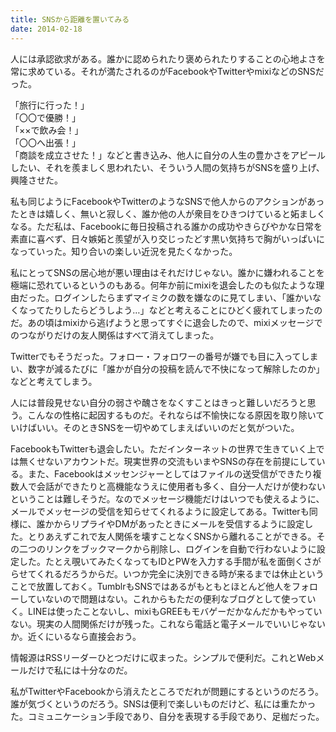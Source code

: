 ```yaml
---
title: SNSから距離を置いてみる
date: 2014-02-18
---
```


人には承認欲求がある。誰かに認められたり褒められたりすることの心地よさを常に求めている。それが満たされるのがFacebookやTwitterやmixiなどのSNSだった。

「旅行に行った！」<br />
「〇〇で優勝！」<br />
「××で飲み会！」<br />
「〇〇へ出張！」<br />
「商談を成立させた！」などと書き込み、他人に自分の人生の豊かさをアピールしたい、それを羨ましく思われたい、そういう人間の気持ちがSNSを盛り上げ、興隆させた。

私も同じようにFacebookやTwitterのようなSNSで他人からのアクションがあったときは嬉しく、無いと寂しく、誰か他の人が衆目をひきつけていると妬ましくなる。ただ私は、Facebookに毎日投稿される誰かの成功やきらびやかな日常を素直に喜べず、日々嫉妬と羨望が入り交じったどす黒い気持ちで胸がいっぱいになっていった。知り合いの楽しい近況を見たくなかった。

私にとってSNSの居心地が悪い理由はそれだけじゃない。誰かに嫌われることを極端に恐れているというのもある。何年か前にmixiを退会したのも似たような理由だった。ログインしたらまずマイミクの数を嫌なのに見てしまい、「誰かいなくなってたりしたらどうしよう…」などと考えることにひどく疲れてしまったのだ。あの頃はmixiから逃げようと思ってすぐに退会したので、mixiメッセージでのつながりだけの友人関係はすべて消えてしまった。

Twitterでもそうだった。フォロー・フォロワーの番号が嫌でも目に入ってしまい、数字が減るたびに「誰かが自分の投稿を読んで不快になって解除したのか」などと考えてしまう。

人には普段見せない自分の弱さや醜さをなくすことはきっと難しいだろうと思う。こんなの性格に起因するものだ。それならば不愉快になる原因を取り除いていけばいい。そのときSNSを一切やめてしまえばいいのだと気がついた。

FacebookもTwitterも退会したい。ただインターネットの世界で生きていく上では無くせないアカウントだ。現実世界の交流もいまやSNSの存在を前提にしている。また、Facebookはメッセンジャーとしてはファイルの送受信ができたり複数人で会話ができたりと高機能なうえに使用者も多く、自分一人だけが使わないということは難しそうだ。なのでメッセージ機能だけはいつでも使えるように、メールでメッセージの受信を知らせてくれるように設定してある。Twitterも同様に、誰かからリプライやDMがあったときにメールを受信するように設定した。とりあえずこれで友人関係を壊すことなくSNSから離れることができる。その二つのリンクをブックマークから削除し、ログインを自動で行わないように設定した。たとえ覗いてみたくなってもIDとPWを入力する手間が私を面倒くさがらせてくれるだろうからだ。いつか完全に決別できる時が来るまでは休止ということで放置しておく。TumblrもSNSではあるがもともとほとんど他人をフォローしていないので問題はない。これからもただの便利なブログとして使っていく。LINEは使ったことないし、mixiもGREEもモバゲーだかなんだかもやっていない。現実の人間関係だけが残った。これなら電話と電子メールでいいじゃないか。近くにいるなら直接会おう。

情報源はRSSリーダーひとつだけに収まった。シンプルで便利だ。これとWebメールだけで私には十分なのだ。

私がTwitterやFacebookから消えたところでだれが問題にするというのだろう。誰が気づくというのだろう。SNSは便利で楽しいものだけど、私には重たかった。コミュニケーション手段であり、自分を表現する手段であり、足枷だった。
